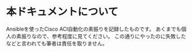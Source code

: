 # 本ドキュメントについて

Ansibleを使ったCisco ACI自動化の素振りを記録したものです。
あくまでも個人の素振りなので、参考程度に見てください。
この通りにやったのに失敗したなどと言われても筆者は責任を取りません。
